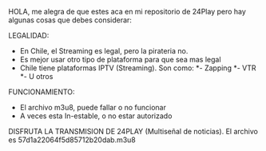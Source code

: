 HOLA, me alegra de que estes aca en mi repositorio de 24Play pero hay algunas cosas que debes considerar:

LEGALIDAD:
 - En Chile, el Streaming es legal, pero la pirateria no.
 - Es mejor usar otro tipo de plataforma para que sea mas legal
 - Chile tiene plataformas IPTV (Streaming). Son como:
   *- Zapping
   *- VTR
   *- U otros
   
FUNCIONAMIENTO:
 - El archivo m3u8, puede fallar o no funcionar
 - A veces esta In-estable, o no estar autorizado

DISFRUTA LA TRANSMISION DE 24PLAY (Multiseñal de noticias). El archivo es 57d1a22064f5d85712b20dab.m3u8
